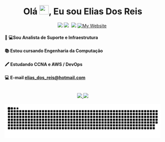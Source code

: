 <h1 align="center">Olá <img src="https://raw.githubusercontent.com/MartinHeinz/MartinHeinz/master/wave.gif" width="30px" height="30px">, Eu sou Elias Dos Reis</h1>

<div align="center">
  <a href = "elias_dos_reis@hotmail.com"><img src="https://img.shields.io/badge/-Outlook-%23333?style=for-the-badge&logo=outlook&logoColor=white" target="_blank"></a>
  <a href="https://www.youtube.com"><img src="https://img.shields.io/badge/YouTube-FF0000?style=for-the-badge&logo=youtube&logoColor=white" /></a>&nbsp;
  <a href="https://www.linkedin.com/in/eliasdosreislima/" target="_blank"><img src="https://img.shields.io/badge/-LinkedIn-%230077B5?style=for-the-badge&logo=linkedin&logoColor=white" target="_blank"></a>
  <a href="http://rmerces-site01.s3-website-us-east-1.amazonaws.com"><img alt="My Website" title="My Website" src="https://img.shields.io/badge/Portfolio-ff4828?style=for-the-badge&logo=About.me&logoColor=white"/></a>&nbsp;
</div>

####  👩‍ 💻Sou Analista de Suporte e Infraestrutura
####  📚 Estou cursando Engenharia da Computação 
####  🖍 Estudando CCNA e AWS / DevOps
####  💻 E-mail elias_dos_reis@hotmail.com
<br>



<div align="center">
  <a href="https://github.com/eliasdosreis">
        <img height="165em" src="https://github-readme-stats.vercel.app/api?username=eliasdosreis&show_icons=true&theme=radical"/>
        <img height="165em" src="https://github-readme-stats.vercel.app/api/top-langs/?username=eliasdosreis&layout=compact&theme=radical"/>
  </a>
</div>
<br>




<picture>
  <source media="(prefers-color-scheme: dark)" srcset="https://raw.githubusercontent.com/eliasdosreis/eliasdosreis/output/github-contribution-grid-snake-dark.svg">
  <source media="(prefers-color-scheme: light)" srcset="https://raw.githubusercontent.com/eliasdosreis/eliasdosreis/output/github-contribution-grid-snake.svg">
  <img alt="github contribution grid snake animation" src="https://raw.githubusercontent.com/eliasdosreis/eliasdosreis/output/github-contribution-grid-snake.svg">
</picture>
<br><br>
